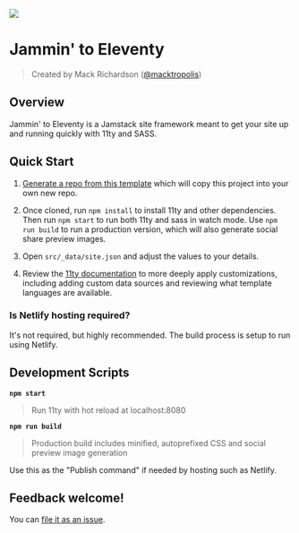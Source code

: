 ![](https://www.dropbox.com/s/4kjv41m03748tjo/j211ty-lobby-card%402x.jpg?raw=1)

# Jammin' to Eleventy
> Created by Mack Richardson ([@macktropolis](https://github.com/macktropolis))
> 
## Overview
Jammin' to Eleventy is a Jamstack site framework meant to get your site up and running quickly with 11ty and SASS.
## Quick Start

1. [Generate a repo from this template](https://github.com/macktropolis/j211ty/generate)
   which will copy this project into your own new repo.

1. Once cloned, run `npm install` to install 11ty and other dependencies. Then run `npm start` to run both 11ty and sass in watch
   mode. Use `npm run build` to run a production version, which will also generate social share
   preview images.

1. Open `src/_data/site.json` and adjust the values to your details.

2. Review the [11ty documentation](https://11ty.dev) to more deeply apply customizations, including
   adding custom data sources and reviewing what template languages are available.

### Is Netlify hosting required?

It's not required, but highly recommended. The build process is setup to run using Netlify.

## Development Scripts

**`npm start`**

> Run 11ty with hot reload at localhost:8080

**`npm run build`**

> Production build includes minified, autoprefixed CSS and social preview image generation

Use this as the "Publish command" if needed by hosting such as Netlify.

## Feedback welcome!

You can [file it as an issue](https://github.com/macktropolis/j211ty/issues).

